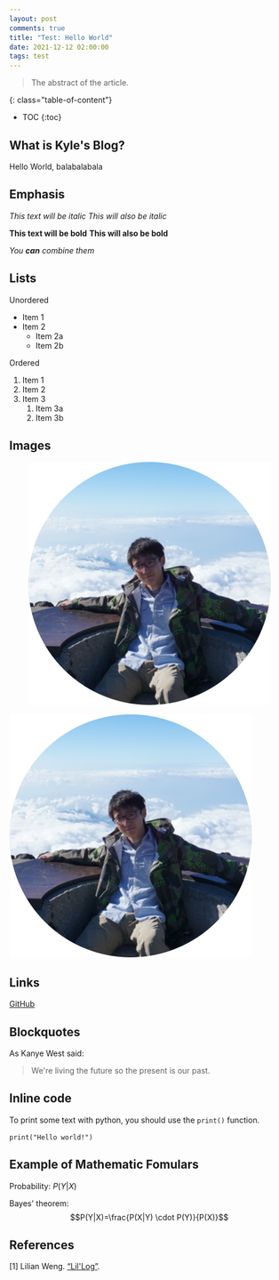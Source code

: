 ```yaml
---
layout: post
comments: true
title: "Test: Hello World"
date: 2021-12-12 02:00:00
tags: test
---
```



> The abstract of the article.

<!--more-->

{: class="table-of-content"}
* TOC
{:toc}


## What is Kyle's Blog?

Hello World, balabalabala

## Emphasis

*This text will be italic*
_This will also be italic_

**This text will be bold**
__This will also be bold__

_You **can** combine them_



## Lists

Unordered
- Item 1
- Item 2
  - Item 2a
  - Item 2b


Ordered
1. Item 1
2. Item 2
3. Item 3
   1. Item 3a
   2. Item 3b


## Images


<p align = "center"><img src="/assets/images/profile_photo.png"  alt="My Photo."></p>

![alt text](/assets/images/profile_photo.png "My Photo")


## Links
[GitHub](http://github.com)


## Blockquotes
As Kanye West said:

> We're living the future so
> the present is our past.


## Inline code
To print some text with python, you should use the `print()` function.
```
print("Hello world!")
```


## Example of Mathematic Fomulars

Probability: $P(Y|X)$

Bayes' theorem: $$P(Y|X)=\frac{P(X|Y) \cdot P(Y)}{P(X)}$$

## References

[1] Lilian Weng. [“Lil'Log”](https://lilianweng.github.io/lil-log/).
